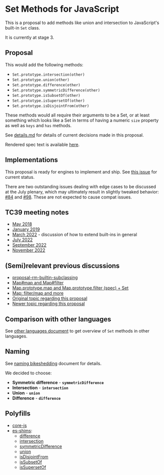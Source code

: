 # Set Methods for JavaScript

This is a proposal to add methods like union and intersection to JavaScript's built-in `Set` class.

It is currently at stage 3.

## Proposal

This would add the following methods:

  * `Set.prototype.intersection(other)`
  * `Set.prototype.union(other)`
  * `Set.prototype.difference(other)`
  * `Set.prototype.symmetricDifference(other)`
  * `Set.prototype.isSubsetOf(other)`
  * `Set.prototype.isSupersetOf(other)`
  * `Set.prototype.isDisjointFrom(other)`

These methods would all require their arguments to be a Set, or at least something which looks like a Set in terms of having a numeric `size` property as well as `keys` and `has` methods.

See [details.md](./details.md) for details of current decisions made in this proposal.

Rendered spec text is available [here](https://tc39.es/proposal-set-methods/).

## Implementations

This proposal is ready for engines to implement and ship. See [this issue](https://github.com/tc39/proposal-set-methods/issues/78) for current status.

There are two outstanding issues dealing with edge cases to be discussed at the July plenary, which may ultimately result in slightly tweaked behavior: [#84](https://github.com/tc39/proposal-set-methods/issues/84) and [#98](https://github.com/tc39/proposal-set-methods/issues/98). These are not expected to cause compat issues.

## TC39 meeting notes

* [May 2018](https://github.com/tc39/notes/blob/8711614630f631cb51dfb803caa087bedfc051a3/meetings/2018-05/may-22.md#set-methods)
* [January 2019](https://github.com/tc39/notes/blob/8711614630f631cb51dfb803caa087bedfc051a3/meetings/2019-01/jan-29.md#update-on-set-methods)
* [March 2022](https://github.com/tc39/notes/blob/6f7e075341e435f22777b07a3ee5141442d2d8a7/meetings/2022-03/mar-31.md#extending-built-ins) - discussion of how to extend built-ins in general
* [July 2022](https://github.com/tc39/notes/blob/6f7e075341e435f22777b07a3ee5141442d2d8a7/meetings/2022-07/jul-20.md#set-methods-how-to-access-properties-of-the-argument)
* [September 2022](https://github.com/tc39/notes/blob/65a82252aa14c273082e7687c6712bb561bc087a/meetings/2022-09/sep-14.md#set-methods-part-iii)
* [November 2022](https://github.com/tc39/notes/blob/36635060482b1b27bcaff3c950dd9f7b31492dab/meetings/2022-11/nov-30.md#set-methods)

## (Semi)relevant previous discussions

* [proposal-rm-builtin-subclassing](https://github.com/tc39/proposal-rm-builtin-subclassing)
* [Map#map and Map#filter](https://github.com/tc39/ecma262/pull/13)
* [Map.prototype.map and Map.prototype.filter (spec) + Set](https://esdiscuss.org/notes/2014-11-19)
* [Map: filter/map and more](https://esdiscuss.org/topic/map-filter-map-and-more)
* [Original topic regarding this proposal](https://esdiscuss.org/topic/new-set-prototype-methods)
* [Newer topic regarding this proposal](https://esdiscuss.org/topic/new-set-methods-again)


## Comparison with other languages

See [other languages document](./other-languages.md) to get overview of `Set` methods in other languages.

## Naming

See [naming bikeshedding](./name-bikeshedding.md) document for details.

We decided to choose:

* **Symmetric difference** - **`symmetricDifference`**
* **Intersection** - **`intersection`**
* **Union** - **`union`**
* **Difference** - **`difference`**

## Polyfills

 - [core-js](https://github.com/zloirock/core-js#new-set-methods)
 - [es-shims](https://github.com/es-shims):
   - [difference](https://npmjs.com/set.prototype.difference)
   - [intersection](https://npmjs.com/set.prototype.intersection)
   - [symmetricDifference](https://npmjs.com/set.prototype.symmetricdifference)
   - [union](https://npmjs.com/set.prototype.union)
   - [isDisjointFrom](https://npmjs.com/set.prototype.isdisjointfrom)
   - [isSubsetOf](https://npmjs.com/set.prototype.issubsetof)
   - [isSupersetOf](https://npmjs.com/set.prototype.issupersetof)
